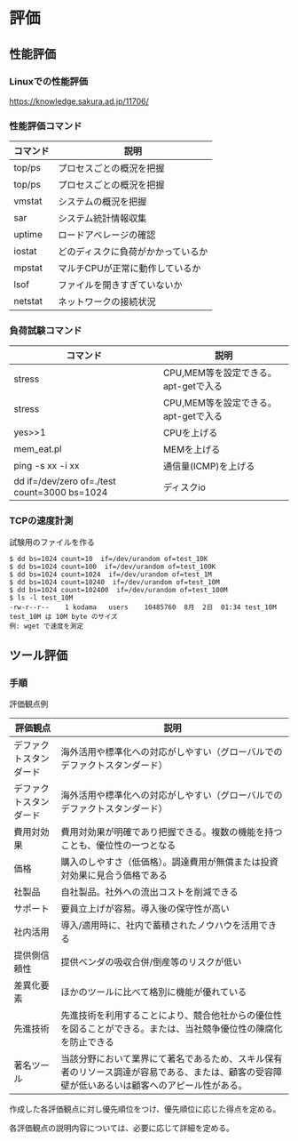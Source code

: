 # 評価

## 性能評価


### Linuxでの性能評価

https://knowledge.sakura.ad.jp/11706/

### 性能評価コマンド

|  コマンド|  説明|
|---|---|
|top/ps|プロセスごとの概況を把握|
|top/ps|プロセスごとの概況を把握|
|vmstat|システムの概況を把握|
|sar|システム統計情報収集|
|uptime|ロードアベレージの確認|
|iostat|どのディスクに負荷がかかっているか|
|mpstat|マルチCPUが正常に動作しているか|
|lsof|ファイルを開きすぎていないか|
|netstat|ネットワークの接続状況|

### 負荷試験コマンド

|  コマンド|  説明|
|---|---|
|stress|CPU,MEM等を設定できる。apt-getで入る|
|stress|CPU,MEM等を設定できる。apt-getで入る|
|yes>>1|CPUを上げる|
|mem_eat.pl|MEMを上げる|
|ping -s xx -i xx|通信量(ICMP)を上げる|
|dd if=/dev/zero of=./test count=3000 bs=1024|ディスクio|



### TCPの速度計測

試験用のファイルを作る


~~~
$ dd bs=1024 count=10  if=/dev/urandom of=test_10K
$ dd bs=1024 count=100  if=/dev/urandom of=test_100K
$ dd bs=1024 count=1024  if=/dev/urandom of=test_1M
$ dd bs=1024 count=10240  if=/dev/urandom of=test_10M
$ dd bs=1024 count=102400  if=/dev/urandom of=test_100M
$ ls -l test_10M
-rw-r--r--    1 kodama   users    10485760  8月  2日  01:34 test_10M
test_10M は 10M byte のサイズ
例: wget で速度を測定
~~~

## ツール評価

### 手順

評価観点例


|  評価観点|  説明|
|---|---|
|デファクトスタンダード|海外活用や標準化への対応がしやすい（グローバルでのデファクトスタンダード）|
|デファクトスタンダード|海外活用や標準化への対応がしやすい（グローバルでのデファクトスタンダード）|
|費用対効果|費用対効果が明確であり把握できる。複数の機能を持つことも、優位性の一つとなる|
|価格|購入のしやすさ（低価格）。調達費用が無償または投資対効果に見合う価格である|
|社製品|自社製品。社外への流出コストを削減できる|
|サポート|要員立上げが容易。導入後の保守性が高い|
|社内活用|導入/適用時に、社内で蓄積されたノウハウを活用できる|
|提供側信頼性|提供ベンダの吸収合併/倒産等のリスクが低い|
|差異化要素|ほかのツールに比べて格別に機能が優れている|
|先進技術|先進技術を利用することにより、競合他社からの優位性を図ることができる。または、当社競争優位性の陳腐化を防止できる|
|著名ツール|当該分野において業界にて著名であるため、スキル保有者のリソース調達が容易である、または、顧客の受容障壁が低いあるいは顧客へのアピール性がある。|


作成した各評価観点に対し優先順位をつけ、優先順位に応じた得点を定める。

各評価観点の説明内容については、必要に応じて詳細を定める。



